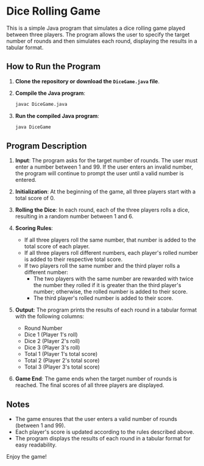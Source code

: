 # Dice Rolling Game

This is a simple Java program that simulates a dice rolling game played between three players. The program allows the user to specify the target number of rounds and then simulates each round, displaying the results in a tabular format.

## How to Run the Program

1. **Clone the repository or download the `DiceGame.java` file**.

2. **Compile the Java program**:
    ```bash
    javac DiceGame.java
    ```

3. **Run the compiled Java program**:
    ```bash
    java DiceGame
    ```

## Program Description

1. **Input**: The program asks for the target number of rounds. The user must enter a number between 1 and 99. If the user enters an invalid number, the program will continue to prompt the user until a valid number is entered.

2. **Initialization**: At the beginning of the game, all three players start with a total score of 0.

3. **Rolling the Dice**: In each round, each of the three players rolls a dice, resulting in a random number between 1 and 6.

4. **Scoring Rules**:
    - If all three players roll the same number, that number is added to the total score of each player.
    - If all three players roll different numbers, each player's rolled number is added to their respective total score.
    - If two players roll the same number and the third player rolls a different number:
        - The two players with the same number are rewarded with twice the number they rolled if it is greater than the third player's number; otherwise, the rolled number is added to their score.
        - The third player's rolled number is added to their score.

5. **Output**: The program prints the results of each round in a tabular format with the following columns:
    - Round Number
    - Dice 1 (Player 1's roll)
    - Dice 2 (Player 2's roll)
    - Dice 3 (Player 3's roll)
    - Total 1 (Player 1's total score)
    - Total 2 (Player 2's total score)
    - Total 3 (Player 3's total score)

6. **Game End**: The game ends when the target number of rounds is reached. The final scores of all three players are displayed.




## Notes

- The game ensures that the user enters a valid number of rounds (between 1 and 99).
- Each player's score is updated according to the rules described above.
- The program displays the results of each round in a tabular format for easy readability.

Enjoy the game!
